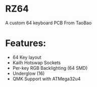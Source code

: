 # RZ64
A custom 64 keyboard
PCB From TaoBao

# Features:
- 64 Key layout
- Kailh Hotswap Sockets
- Per-key RGB Backlighting (64 SMD)
- Underglow (16)
- QMK Support with ATMega32u4
